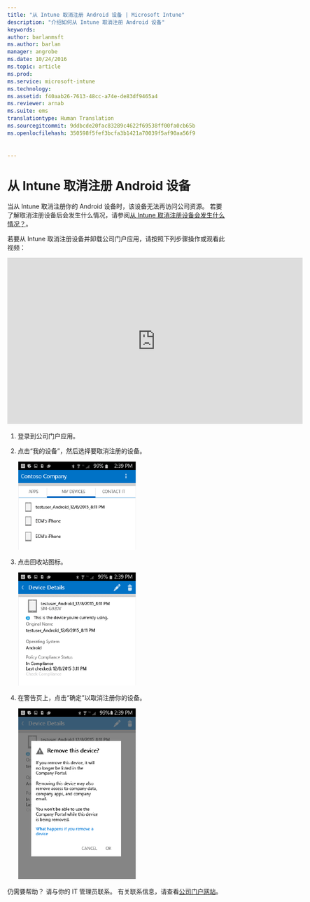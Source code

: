 ```yaml
---
title: "从 Intune 取消注册 Android 设备 | Microsoft Intune"
description: "介绍如何从 Intune 取消注册 Android 设备"
keywords: 
author: barlanmsft
ms.author: barlan
manager: angrobe
ms.date: 10/24/2016
ms.topic: article
ms.prod: 
ms.service: microsoft-intune
ms.technology: 
ms.assetid: f40aab26-7613-48cc-a74e-de83df9465a4
ms.reviewer: arnab
ms.suite: ems
translationtype: Human Translation
ms.sourcegitcommit: 9ddbcde20fac83289c4622f69538ff00fa0cb65b
ms.openlocfilehash: 350598f5fef3bcfa3b1421a70039f5af90aa56f9


---
```



# <a name="unenroll-your-android-device-from-intune"></a>从 Intune 取消注册 Android 设备

当从 Intune 取消注册你的 Android 设备时，该设备无法再访问公司资源。  若要了解取消注册设备后会发生什么情况，请参阅[从 Intune 取消注册设备会发生什么情况？](what-happens-if-you-unenroll-your-device-from-intune-android.md)。

若要从 Intune 取消注册设备并卸载公司门户应用，请按照下列步骤操作或观看此视频：

<iframe width="675" height="379" src="https://www.youtube.com/embed/K-Vi7lNfaMk" frameborder="0" allowfullscreen></iframe>

1.  登录到公司门户应用。

2.  点击“我的设备”，然后选择要取消注册的设备。

    ![选择要取消注册的设备。](./media/andr-1-my-devices-choose.png)

3.  点击回收站图标。

    ![点击回收站图标。](./media/andr-2-tap-trashcan.png)

4.  在警告页上，点击“确定”以取消注册你的设备。

    ![删除设备。](./media/andr-3-warning-about-remove.png)

仍需要帮助？ 请与你的 IT 管理员联系。 有关联系信息，请查看[公司门户网站](http://portal.manage.microsoft.com)。



<!--HONumber=Nov16_HO1-->


